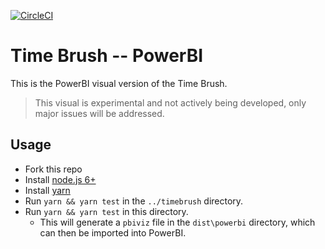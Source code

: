 [![CircleCI](https://circleci.com/gh/Microsoft/PowerBI-visuals-TimeBrush/tree/master.svg?style=svg)](https://circleci.com/gh/Microsoft/PowerBI-visuals-TimeBrush/tree/master)

# Time Brush -- PowerBI

This is the PowerBI visual version of the Time Brush.

> This visual is experimental and not actively being developed, only major issues will be addressed.

## Usage
* Fork this repo
* Install [node.js 6+](https://nodejs.org)
* Install [yarn](https://yarnpkg.com/)
* Run `yarn && yarn test` in the `../timebrush` directory.
* Run `yarn && yarn test` in this directory.
    * This will generate a `pbiviz` file in the `dist\powerbi` directory, which can then be imported into PowerBI.
